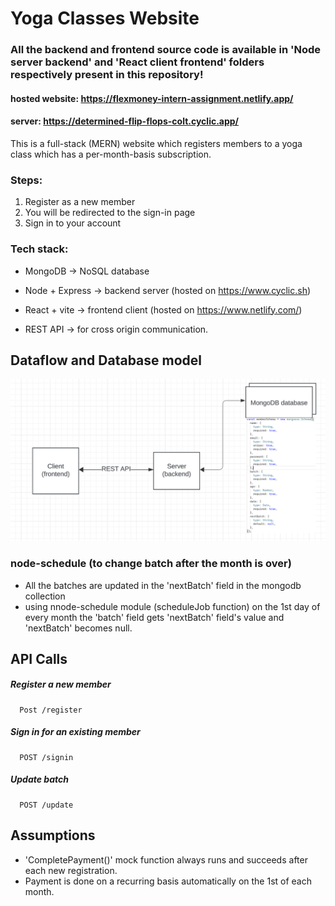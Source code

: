 
# Yoga Classes Website
### All the backend and frontend source code is available in 'Node server backend' and 'React client frontend' folders respectively present in this repository!

#### hosted website: https://flexmoney-intern-assignment.netlify.app/
#### server: https://determined-flip-flops-colt.cyclic.app/

This is a full-stack (MERN) website which registers members to a yoga class which has a per-month-basis subscription.

### Steps: 
1) Register as a new member
2) You will be redirected to the sign-in page
3) Sign in to your account

### Tech stack:
- MongoDB -> NoSQL database
-  Node + Express -> backend server (hosted on https://www.cyclic.sh)
-  React + vite -> frontend client (hosted on https://www.netlify.com/)

- REST API -> for cross origin communication.

## Dataflow and Database model 

![Alt text](https://github.com/aditya-bijapurkar/flexmoney-intern-assignment/blob/main/data.png?raw=true)


### node-schedule (to change batch after the month is over)
- All the batches are updated in the 'nextBatch' field in the mongodb collection
- using nnode-schedule module (scheduleJob function) on the 1st day of every month the 'batch' field gets 'nextBatch' field's value and 'nextBatch' becomes null.


## API Calls

##### Register a new member

```http
  Post /register
```

##### Sign in for an existing member

```http
  POST /signin
```

##### Update batch

```http
  POST /update
```

## Assumptions
- 'CompletePayment()' mock function always runs and succeeds after each new registration.
- Payment is done on a recurring basis automatically on the 1st of each month.
